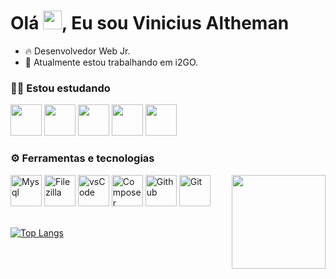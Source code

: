 
<h1 align="left">Olá <img src="https://raw.githubusercontent.com/kaueMarques/kaueMarques/master/hi.gif" height="30px">, Eu sou Vinicius Altheman</h1>
      
- 🔥 Desenvolvedor Web Jr.
- 🔭 Atualmente estou trabalhando em i2GO.

### 👨‍💻 Estou estudando 
<div>
<img src="https://cdn.jsdelivr.net/gh/devicons/devicon/icons/html5/html5-plain-wordmark.svg" width="50" height="50"/>  <img src="https://cdn.jsdelivr.net/gh/devicons/devicon/icons/css3/css3-plain-wordmark.svg" width="50" height="50"/>  <img src="https://cdn.jsdelivr.net/gh/devicons/devicon/icons/javascript/javascript-plain.svg" width="50" height="50"/>  <img src="https://cdn.jsdelivr.net/gh/devicons/devicon/icons/bootstrap/bootstrap-original-wordmark.svg" width="50" height="50" /> <img src="https://cdn.jsdelivr.net/gh/devicons/devicon/icons/php/php-plain.svg" width="50" heigth="50"/> 
</div>


### ⚙️ Ferramentas e tecnologias
<div>
<img src="https://cdn.jsdelivr.net/gh/devicons/devicon/icons/mysql/mysql-original-wordmark.svg" width="50" heigth="50" alt="Mysql"/> <img src="https://cdn.jsdelivr.net/gh/devicons/devicon/icons/filezilla/filezilla-plain.svg" width="50" height="50" alt="Filezilla" />  <img src="https://cdn.jsdelivr.net/gh/devicons/devicon/icons/vscode/vscode-original-wordmark.svg" width="50" height="50" alt="vsCode" />  <img src="https://cdn.jsdelivr.net/gh/devicons/devicon/icons/composer/composer-original.svg" width="50" height="50" alt="Composer"/> <img src="https://cdn.jsdelivr.net/gh/devicons/devicon/icons/github/github-original-wordmark.svg"  width="50" height="50" alt="Github" /> <img src="https://cdn.jsdelivr.net/gh/devicons/devicon/icons/git/git-plain.svg" width="50" height="50" alt="Git" /> 
      <img align="right" height="150em" src="https://user-images.githubusercontent.com/123607826/232349207-bf76604f-0f8f-4cc9-b3f9-e66c7eaf6a19.png"/>

</div>     
 <br> 
<div align="left">
      
[![Top Langs](https://github-readme-stats.vercel.app/api/top-langs/?username=vinicius-altm&langs_count=8&theme=radical)](https://github.com/vinicius-altm/github-readme-stats)         

</div> 

          
          
          
          
            
<!--
##🛠&nbsp; Tecnologias e Ferramentas
![JavaScript](https://img.shields.io/badge/-JavaScript-05122A?style=flat&logo=javascript)&nbsp;
![HTML](https://img.shields.io/badge/-HTML-05122A?style=flat&logo=HTML5)&nbsp;
![CSS](https://img.shields.io/badge/-CSS-05122A?style=flat&logo=CSS3&logoColor=1572B6)&nbsp;
![Git](https://img.shields.io/badge/-Git-05122A?style=flat&logo=git)&nbsp;
![GitHub](https://img.shields.io/badge/-GitHub-05122A?style=flat&logo=github)&nbsp;
![Visual Studio Code](https://img.shields.io/badge/-Visual%20Studio%20Code-05122A?style=flat&logo=visual-studio-code&logoColor=007ACC)&nbsp;
-->
